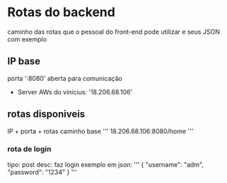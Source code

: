 # Rotas do backend #
caminho das rotas que o pessoal do front-end pode utilizar e seus JSON com exemplo
## IP base ##
porta ':8080' aberta para comunicação
* Server AWs do vinicius: '18.206.68.106'
## rotas disponiveis ##
IP + porta + rotas
caminho base
'''
18.206.68.106:8080/home
'''
### rota de login ###
tipo: post
desc: faz login
exemplo em json:
'''
{
	"username": "adm",
	"password": "1234"
}
'''
